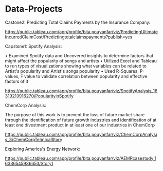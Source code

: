 # Data-Projects

Castone2:
Predicting Total Claims Payments by the Insurance Company:

https://public.tableau.com/app/profile/bita.pouyanfar/viz/PredictingUltimateIncurredClaimCost/Predictingtotalclaimspayments?publish=yes

Capstone1:
Spotify Analysis:

• Examined Spotify data and Uncovered insights to determine factors that might affect the popularity of songs and artists 
• Utilized Excel and Tableau to run types of visualizations showing what variables can be related to Artist's popularity and Artist's songs popularity
• Used R-Squares, P-values, F value to validate correlation between popularity and effective factors of it

https://public.tableau.com/app/profile/bita.pouyanfar/viz/SpotifyAnalysis_16319210916270/PopularityinSpotify

ChemCorp Analysis:

The purpose of this work is to prevent the loss of future market share through the identification of future growth industries and identification of at least one divestment product in at least one of our industries in ChemCorp

https://public.tableau.com/app/profile/bita.pouyanfar/viz/ChemCorpAnalysis_3/ChemCorpTehnicalStory

Exploring America's Energy Network:

https://public.tableau.com/app/profile/bita.pouyanfar/viz/AEMRcasestudy_16336545936650/Story1
